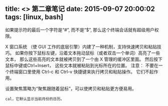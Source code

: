 title: <<The Linux Command Line>> 第二章笔记
date: 2015-09-07 20:00:02
tags: [linux, bash]
---
如果提示符的最后一个字符是“#”, 而不是“$”, 那么这个终端会话就有超级用户权限。

X 窗口系统 （使 GUI 工作的底层引擎）内建了一种机制，支持快速拷贝和粘贴技巧。
如果你按下鼠标左键，沿着文本拖动鼠标（或者双击一个单词）高亮了一些文本， 那么这些高亮的文本就被拷贝到了一个由 X 管理的缓冲区里面。
然后按下鼠标中键或Ctrl+Insert， 这些文本就被粘贴到光标所在的位置。
注意： 不要在一个终端窗口里使用 Ctrl-c 和 Ctrl-v 快捷键来执行拷贝和粘贴操作。 它们不起作用。

设置聚焦策略为“聚焦跟随着鼠标”，可以使拷贝和粘贴更方便易用。

```
cal，它默认显示当前月份的日历。
```

